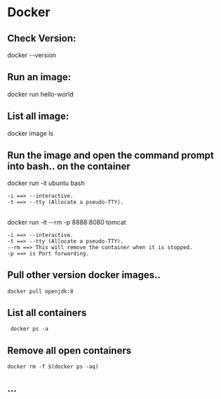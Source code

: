 # Docker

## Check Version:
  docker --version

## Run an image:
  docker run hello-world

## List all image:
  docker image ls

## Run the image and open the command prompt into bash.. on the container
  docker run -it ubuntu bash
    
    -i ==> --interactive.
    -t ==> --tty (Allocate a pseudo-TTY).

## 
  docker run -it --rm -p 8888:8080 tomcat
  
    -i ==> --interactive.
    -t ==> --tty (Allocate a pseudo-TTY).
    --rm ==> This will remove the container when it is stopped.
    -p ==> is Port forwarding.
    
## Pull other version docker images..
    docker pull openjdk:8
 
 ## List all containers
    
     docker ps -a
     
## Remove all open containers
    docker rm -f $(docker ps -aq)
    
## ...
